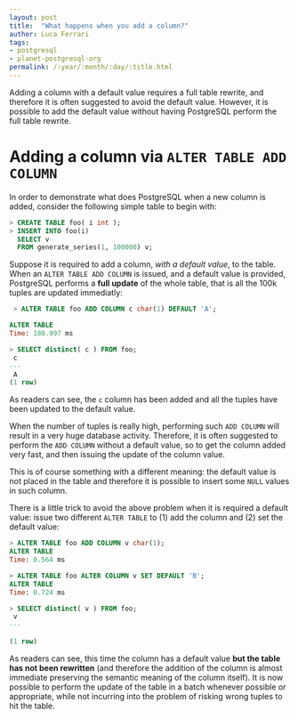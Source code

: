 ```yaml
---
layout: post
title:  "What happens when you add a column?"
author: Luca Ferrari
tags:
- postgresql
- planet-postgresql-org
permalink: /:year/:month/:day/:title.html
---
```

Adding a column with a default value requires a full table rewrite, and therefore it is often suggested to avoid the default value. However, it is possible to add the default value without having PostgreSQL perform the full table rewrite.

# Adding a column via `ALTER TABLE ADD COLUMN`

In order to demonstrate what does PostgreSQL when a new column is added, consider the following simple table to begin with:

```sql
> CREATE TABLE foo( i int );
> INSERT INTO foo(i) 
  SELECT v 
  FROM generate_series(1, 100000) v;
```

Suppose it is required to add a column, *with a default value*, to the table. When an `ALTER TABLE ADD COLUMN` is issued, and a default value is provided, PostgreSQL performs a **full update** of the whole table, that is all the 100k tuples are updated immediatly:

```sql
 > ALTER TABLE foo ADD COLUMN c char(1) DEFAULT 'A';

ALTER TABLE
Time: 180.997 ms

> SELECT distinct( c ) FROM foo;
 c 
---
 A
(1 row)
```

As readers can see, the `c` column has been added and all the tuples have been updated to the default value.

When the number of tuples is really high, performing such `ADD COLUMN` will result in a very huge database activity. Therefore, it is often suggested to perform the `ADD COLUMN` without a default value, so to get the column added very fast, and then issuing the update of the column value.

This is of course something with a different meaning: the default value is not placed in the table and therefore it is possible to insert some `NULL` values in such column.

There is a little trick to avoid the above problem when it is required a default value: issue two different `ALTER TABLE` to (1) add the column and (2) set the default value:

```sql
> ALTER TABLE foo ADD COLUMN v char(1);
ALTER TABLE
Time: 0.564 ms

> ALTER TABLE foo ALTER COLUMN v SET DEFAULT 'B';
ALTER TABLE
Time: 0.724 ms

> SELECT distinct( v ) FROM foo;
 v 
---
 
(1 row)

```

As readers can see, this time the column has a default value **but the table has not been rewritten** (and therefore the addition of the column is almost immediate preserving the semantic meaning of the column itself). It is now possible to perform the update of the table in a batch whenever possible or appropriate, while not incurring into the problem of risking wrong tuples to hit the table.
